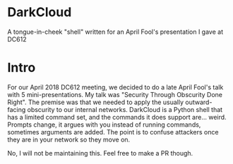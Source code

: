 # DarkCloud
A tongue-in-cheek "shell" written for an April Fool's presentation I gave at DC612

# Intro

For our April 2018 DC612 meeting, we decided to do a late April Fool's talk with 5 mini-presentations.  My talk was "Security Through Obscurity Done Right".  The premise was that we needed to apply the usually outward-facing obscurity to our internal networks.  DarkCloud is a Python shell that has a limited command set, and the commands it does support are...  weird.  Prompts change, it argues with you instead of running commands, sometimes arguments are added.  The point is to confuse attackers once they are in your network so they move on.

No, I will not be maintaining this.  Feel free to make a PR though.
